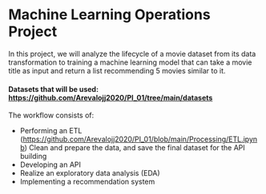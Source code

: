 # Machine Learning Operations Project

In this project, we will analyze the lifecycle of a movie dataset from its data transformation to training a machine learning model that can take a movie title as input and return a list recommending 5 movies similar to it.

#### Datasets that will be used: https://github.com/Arevalojj2020/PI_01/tree/main/datasets

The workflow consists of: 
- Performing an ETL (https://github.com/Arevalojj2020/PI_01/blob/main/Processing/ETL.ipynb)
    Clean and prepare the data, and save the final dataset for the API building
- Developing an API
- Realize an exploratory data analysis (EDA)
- Implementing a recommendation system
